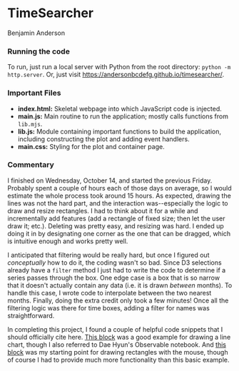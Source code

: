 # TimeSearcher
Benjamin Anderson

### Running the code
To run, just run a local server with Python from the root directory: `python -m http.server`. Or, just visit https://andersonbcdefg.github.io/timesearcher/.

### Important Files
* __index.html:__ Skeletal webpage into which JavaScript code is injected.
* __main.js:__ Main routine to run the application; mostly calls functions from `lib.mjs`.
* __lib.js:__ Module containing important functions to build the application, including constructing the plot and adding event handlers.
* __main.css:__ Styling for the plot and container page.

### Commentary
I finished on Wednesday, October 14, and started the previous Friday. Probably spent a couple of hours each of those days on average, so I would estimate the whole process took around 15 hours. As expected, drawing the lines was not the hard part, and the interaction was--especially the logic to draw and resize rectangles. I had to think about it for a while and incrementally add features (add a rectangle of fixed size; then let the user draw it; etc.). Deleting was pretty easy, and resizing was hard. I ended up doing it in by designating one corner as the one that can be dragged, which is intuitive enough and works pretty well. 

I anticipated that filtering would be really hard, but once I figured out _conceptually_ how to do it, the coding wasn't so bad. Since D3 selections already have a `filter` method I just had to write the code to determine if a series passes through the box. One edge case is a box that is so narrow that it doesn't actually contain any data (i.e. it is drawn _between_ months). To handle this case, I wrote code to interpolate between the two nearest months. Finally, doing the extra credit only took a few minutes! Once all the filtering logic was there for time boxes, adding a filter for names was straightforward.

In completing this project, I found a couple of helpful code snippets that I should officially cite here. [This block](https://bl.ocks.org/larsenmtl/e3b8b7c2ca4787f77d78f58d41c3da91) was a good example for drawing a line chart, though I also referred to Dae Hyun's Observable notebook. And [this block](https://bl.ocks.org/michaelwooley/b095fa7ce0e11d771dcb3f035fda1f07) was my starting point for drawing rectangles with the mouse, though of course I had to provide much more functionality than this basic example.



